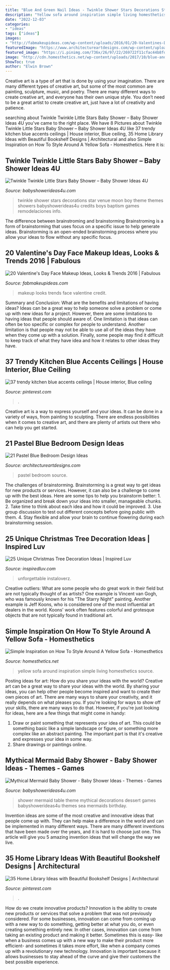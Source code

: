 ```yaml
---
title: "Blue And Green Nail Ideas - Twinkle Shower Stars Decorations Star Venue Moon Boy Theme Themes Showers Babyshowerideas4u Credits Boys Baptism Games Remodelaciones Info"
description: "Yellow sofa around inspiration simple living homesthetics source"
date: "2022-12-03"
categories:
- "ideas"
tags: ["ideas"]
images:
- "http://fabmakeupideas.com/wp-content/uploads/2016/01/20-Valentines-Day-Face-Makeup-Ideas-Looks-Trends-2016-19.jpg"
featuredImage: "https://www.architectureartdesigns.com/wp-content/uploads/2015/05/1129-630x946.jpg"
featured_image: "https://i.pinimg.com/736x/26/97/22/269722f11cfac44b8fdc45866922fccd.jpg"
image: "http://cdn.homesthetics.net/wp-content/uploads/2017/10/blue-and-yellow-living-room.jpg"
ShowToc: true
author: "Elwin Brown"
---
```



Creative art is a type of art that is done by using your imagination. There are many different types of creative art, but some of the most common are painting, sculpture, music, and poetry. There are many different ways to create creative art, and everyone has their own unique style. You don’t need to be a great artist to create creative art, just have a lot of creativity and patience.

	

		
searching about Twinkle Twinkle Little Stars Baby Shower – Baby Shower Ideas 4U you've came to the right place. We have 8 Pictures about Twinkle Twinkle Little Stars Baby Shower – Baby Shower Ideas 4U like 37 trendy kitchen blue accents ceilings | House interior, Blue ceiling, 35 Home Library Ideas with Beautiful Bookshelf Designs | Architectural and also Simple Inspiration on How To Style Around A Yellow Sofa - Homesthetics. Here it is:
		
    
## Twinkle Twinkle Little Stars Baby Shower – Baby Shower Ideas 4U

<img loading=lazy src="https://babyshowerideas4u.com/wp-content/uploads/2017/06/Twinkle-Twinkle-Little-Stars-Shower-Venue-600x800.jpg" onerror="this.onerror=null;this.src='https://tse2.mm.bing.net/th?id=OIP.GX8yNNk4enp8zcdWVkZGDQHaJ4&amp;pid=15.1';" alt="Twinkle Twinkle Little Stars Baby Shower – Baby Shower Ideas 4U">

_Source: babyshowerideas4u.com_

>twinkle shower stars decorations star venue moon boy theme themes showers babyshowerideas4u credits boys baptism games remodelaciones info. 

	

The difference between brainstroming and brainstorming
Brainstroming is a form of brainstorming that uses focus on a specific issue to help generate ideas. Brainstorming is an open-ended brainstorming process where you allow your ideas to flow without any specific focus.

    
## 20 Valentine&#039;s Day Face Makeup Ideas, Looks &amp; Trends 2016 | Fabulous

<img loading=lazy src="http://fabmakeupideas.com/wp-content/uploads/2016/01/20-Valentines-Day-Face-Makeup-Ideas-Looks-Trends-2016-19.jpg" onerror="this.onerror=null;this.src='https://tse4.mm.bing.net/th?id=OIP.t3ssiwlSp0jnHhzJ15jykQHaHa&amp;pid=15.1';" alt="20 Valentine&#039;s Day Face Makeup Ideas, Looks &amp; Trends 2016 | Fabulous">

_Source: fabmakeupideas.com_

>makeup looks trends face valentine credit. 

	

Summary and Conclusion: What are the benefits and limitations of having ideas?
Ideas can be a great way to help someone solve a problem or come up with new ideas for a project. However, there are some limitations to having ideas that people should aware of. One limitation is that ideas can often be too specific or complex for people to understand. Another limitation is that people may not be able to use all of the ideas they have when they come up with a solution. Finally, some people may find it difficult to keep track of what they have idea and how it relates to other ideas they have.

    
## 37 Trendy Kitchen Blue Accents Ceilings | House Interior, Blue Ceiling

<img loading=lazy src="https://i.pinimg.com/736x/a6/ef/a6/a6efa63bf3a6b023072a3df7e7efea4f.jpg" onerror="this.onerror=null;this.src='https://tse1.mm.bing.net/th?id=OIP.SxOP9bdqMYL0052PErRjpwAAAA&amp;pid=15.1';" alt="37 trendy kitchen blue accents ceilings | House interior, Blue ceiling">

_Source: pinterest.com_

>. 

	

Creative art is a way to express yourself and your ideas. It can be done in a variety of ways, from painting to sculpting. There are endless possibilities when it comes to creative art, and there are plenty of artists out there who can help you get started.

    
## 21 Pastel Blue Bedroom Design Ideas

<img loading=lazy src="https://www.architectureartdesigns.com/wp-content/uploads/2015/05/1129-630x946.jpg" onerror="this.onerror=null;this.src='https://tse4.mm.bing.net/th?id=OIP.Rn-tAu55LZAXhiP_0NSGRAHaLH&amp;pid=15.1';" alt="21 Pastel Blue Bedroom Design Ideas">

_Source: architectureartdesigns.com_

>pastel bedroom source. 

	

The challenges of brainstorming.
Brainstorming is a great way to get ideas for new products or services. However, it can also be a challenge to come up with the best ideas. Here are some tips to help you brainstorm better: 1. Be organized and break down your ideas into smaller, manageable chunks. 2. Take time to think about each idea and how it could be improved. 3. Use group discussion to test out different concepts before going public with them. 4. Stay flexible and allow your brain to continue flowering during each brainstorming session.

    
## 25 Unique Christmas Tree Decoration Ideas | Inspired Luv

<img loading=lazy src="https://www.inspiredluv.com/wp-content/uploads/2016/10/20-Charming-Christmas-Tree-Decorating-Ideas.jpg" onerror="this.onerror=null;this.src='https://tse1.mm.bing.net/th?id=OIP._Rmz5Xwa8QFUVB7iGhmXSgHaLD&amp;pid=15.1';" alt="25 Unique Christmas Tree Decoration Ideas | Inspired Luv">

_Source: inspiredluv.com_

>unforgettable instaloverz. 

	

Creative outliers: What are some people who do great work in their field but are not typically thought of as artists?
One example is Vincent van Gogh, who was famously known for his "The Starry Night" painting. Another example is Jeff Koons, who is considered one of the most influential art dealers in the world. Koons' work often features colorful and grotesque objects that are not typically found in traditional art.

    
## Simple Inspiration On How To Style Around A Yellow Sofa - Homesthetics

<img loading=lazy src="http://cdn.homesthetics.net/wp-content/uploads/2017/10/blue-and-yellow-living-room.jpg" onerror="this.onerror=null;this.src='https://tse4.mm.bing.net/th?id=OIP.JUTXS-DHAME4JfDsaoTTTgHaE8&amp;pid=15.1';" alt="Simple Inspiration on How To Style Around A Yellow Sofa - Homesthetics">

_Source: homesthetics.net_

>yellow sofa around inspiration simple living homesthetics source. 

	

Posting ideas for art: How do you share your ideas with the world?
Creative art can be a great way to share your ideas with the world. By sharing your ideas, you can help other people become inspired and want to create their own pieces of art. There are many ways to share your creativity, and it really depends on what pleases you. If you're looking for ways to show off your skills, there are many ways to do that. However, if you're just looking for ideas, here are a few things that might come in handy: 
1) Draw or paint something that represents your idea of art. This could be something basic like a simple landscape or figure, or something more complex like an abstract painting. The important part is that it's creative and expresses your idea in some way. 
2) Share drawings or paintings online.

    
## Mythical Mermaid Baby Shower - Baby Shower Ideas - Themes - Games

<img loading=lazy src="http://www.babyshowerideas4u.com/wp-content/uploads/2016/06/Mythical-Mermaid-Baby-Shower-Dessert-Table-600x806.jpg" onerror="this.onerror=null;this.src='https://tse2.mm.bing.net/th?id=OIP.Oqt6tzPdjkgE6ykNb-f7bQHaJ8&amp;pid=15.1';" alt="Mythical Mermaid Baby Shower - Baby Shower Ideas - Themes - Games">

_Source: babyshowerideas4u.com_

>shower mermaid table theme mythical decorations dessert games babyshowerideas4u themes sea mermaids birthday. 

	

Invention ideas are some of the most creative and innovative ideas that people come up with. They can help make a difference in the world and can be implemented in many different ways. There are many different inventions that have been made over the years, and it is hard to choose just one. This article will give you 5 amazing invention ideas that will change the way we live.

    
## 35 Home Library Ideas With Beautiful Bookshelf Designs | Architectural

<img loading=lazy src="https://i.pinimg.com/736x/26/97/22/269722f11cfac44b8fdc45866922fccd.jpg" onerror="this.onerror=null;this.src='https://tse4.mm.bing.net/th?id=OIP.DTTCB6a12FrvLZeRbp_lrAHaJ-&amp;pid=15.1';" alt="35 Home Library Ideas with Beautiful Bookshelf Designs | Architectural">

_Source: pinterest.com_

>. 

	

How do we create innovative products?
Innovation is the ability to create new products or services that solve a problem that was not previously considered. For some businesses, innovation can come from coming up with a new way to do something, getting better at what you do, or even creating something entirely new. In other cases, innovation can come from taking an existing product and making it better. Sometimes this is easy- like when a business comes up with a new way to make their product more efficient- and sometimes it takes more effort, like when a company comes up with a revolutionary new technology. Innovation is important because it allows businesses to stay ahead of the curve and give their customers the best possible experience.

